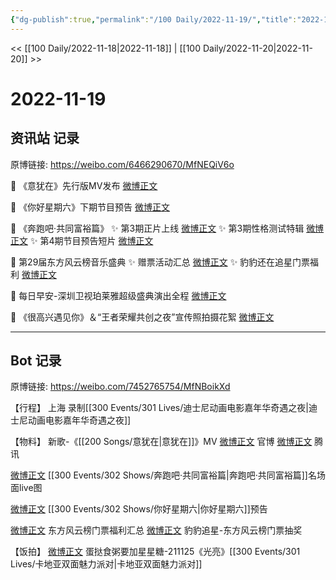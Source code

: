 ```yaml
---
{"dg-publish":true,"permalink":"/100 Daily/2022-11-19/","title":"2022-11-19","created":"2022-11-20T15:57:08.000+08:00","updated":"2023-04-11T14:46:32.000+08:00"}
---
```



<< [[100 Daily/2022-11-18\|2022-11-18]] | [[100 Daily/2022-11-20\|2022-11-20]] >>

# 2022-11-19

## 资讯站 记录

原博链接: https://weibo.com/6466290670/MfNEQiV6o

💫 《意犹在》先行版MV发布 [微博正文](https://m.weibo.cn/6466290670/4837458892557989)

💫 《你好星期六》下期节目预告 [微博正文](https://m.weibo.cn/6466290670/4837643382169072)

💫 《奔跑吧·共同富裕篇》
✨ 第3期正片上线 [微博正文](https://m.weibo.cn/6466290670/4837461773519118)
✨ 第3期性格测试特辑 [微博正文](https://m.weibo.cn/6466290670/4837607852746493)
✨ 第4期节目预告短片 [微博正文](https://m.weibo.cn/6466290670/4837461366148639)

💫 第29届东方风云榜音乐盛典
✨ 赠票活动汇总 [微博正文](https://m.weibo.cn/6466290670/4837549250183226)
✨ 豹豹还在追星门票福利 [微博正文](https://m.weibo.cn/6466290670/4837601104104785)

💫 每日早安-深圳卫视珀莱雅超级盛典演出全程 [微博正文](https://m.weibo.cn/6466290670/4837437371849757)

💫 《很高兴遇见你》＆“王者荣耀共创之夜”宣传照拍摄花絮 [微博正文](https://m.weibo.cn/6466290670/4837590009905788)

---
## Bot 记录

原博链接: https://weibo.com/7452765754/MfNBoikXd

【行程】
上海 录制[[300 Events/301 Lives/迪士尼动画电影嘉年华奇遇之夜\|迪士尼动画电影嘉年华奇遇之夜]]

【物料】
新歌-《[[200 Songs/意犹在\|意犹在]]》MV
[微博正文](http://weibo.com/5644660975/MfIriudzk) 官博
[微博正文](http://weibo.com/3194118287/MfIyHn7fc) 腾讯

[微博正文](https://weibo.com/5242381821/MfJeMC1zE) [[300 Events/302 Shows/奔跑吧·共同富裕篇\|奔跑吧·共同富裕篇]]名场面live图

[微博正文](http://weibo.com/6456359414/MfNfG2KlL) [[300 Events/302 Shows/你好星期六\|你好星期六]]预告

[微博正文](http://weibo.com/6466290670/MfKPj0LFg) 东方风云榜门票福利汇总
[微博正文](https://m.weibo.cn/6568773163/4837492764713650) 豹豹追星-东方风云榜门票抽奖

【饭拍】
[微博正文](https://m.weibo.cn/6048634807/4837544279149967) 蛋挞食粥要加星星糖-211125《光亮》[[300 Events/301 Lives/卡地亚双面魅力派对\|卡地亚双面魅力派对]]

